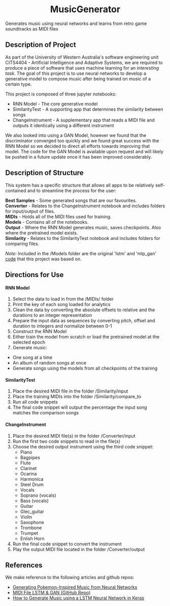 # <center>MusicGenerator</center>

Generates music using neural networks and learns from retro game soundtracks as MIDI files

## Description of Project

As part of the University of Western Australia's software engineering unit CITS4404 - Artificial Intelligence and Adaptive Systems, we are required to produce a piece of software that uses machine learning for an *interesting task*.
The goal of this project is to use neural networks to develop a generative model to compose music after being trained on music of a certain type.

This project is composed of three jupyter notebooks:
* RNN Model - The core generative model
* SimilarityTest - A supporting app that determines the similarity between songs
* ChangeInstrument - A supplementary app that reads a MIDI file and outputs it identically using a different instrument

We also looked into using a GAN Model, however we found that the discriminator converged too quickly and we found great success with the RNN Model so we decided to direct all efforts towards improving that model. The code for the GAN Model is available upon request and will likely be pushed in a future update once it has been improved considerably.

## Description of Structure

This system has a specific structure that allows all apps to be relatively self-contained and to streamline the process for the user:

**Best Samples** - Some generated songs that are our favourites.<br>
**Converter** - Relates to the ChangeInstrument notebook and includes folders for input/output of files.<br>
**MIDIs** - Holds all of the MIDI files used for training.<br>
**Models** - Contains all of the notebooks.<br>
**Output** - Where the RNN Model generates music, saves checkpoints. Also where the pretrained model exists.<br>
**Similarity** - Relates to the SimilarityTest notebook and includes folders for comparing files.<br>

*Note:* Included in the /Models folder are the original 'lstm' and 'mlp_gan' [code](https://github.com/corynguyen19/midi-lstm-gan) that this project was based on.

## Directions for Use

#### RNN Model

1. Select the data to load in from the /MIDIs/ folder
2. Print the key of each song loaded for analytics
3. Clean the data by converting the absolute offsets to relative and the durations to an integer representation
4. Prepare the input data as sequences by converting pitch, offset and duration to integers and normalize between 0-1
5. Construct the RNN Model
6. Either train the model from scratch or load the pretrained model at the selected epoch
7. Generate music:
  * One song at a time
  * An album of random songs at once
  * Generate songs using the models from all checkpoints of the training

#### SimilarityTest

1. Place the desired MIDI file in the folder /Similarity/input
2. Place the training MIDIs into the folder /Similarity/compare_to
3. Run all code snippets
4. The final code snippet will output the percentage the input song matches the comparison songs

#### ChangeInstrument

1. Place the desired MIDI file(s) in the folder /Converter/input
2. Run the first two code snippets to read in the file(s)
3. Choose the desired output instrument using the third code snippet:
    * Piano
    * Bagpipes
    * Flute
    * Clarinet
    * Ocarina
    * Harmonica
    * Steel Drum
    * Vocals
    * Soprano (vocals)
    * Bass (vocals)
    * Guitar
    * Glec_guitar
    * Violin
    * Saxophone
    * Trombone
    * Trumpet
    * Enlish Horn
4. Run the final code snippet to convert the instrument
5. Play the output MIDI file located in the folder /Converter/output

## References

We make reference to the following articles and github repos:
  * [Generating Pokemon-Inspired Music from Neural Networks](https://towardsdatascience.com/generating-pokemon-inspired-music-from-neural-networks-bc240014132)
  * [MIDI File LSTM & GAN (GitHub Repo)](https://github.com/corynguyen19/midi-lstm-gan)
  * [How to Generate Music using a LSTM Neural Network in Keras](https://towardsdatascience.com/how-to-generate-music-using-a-lstm-neural-network-in-keras-68786834d4c5)

